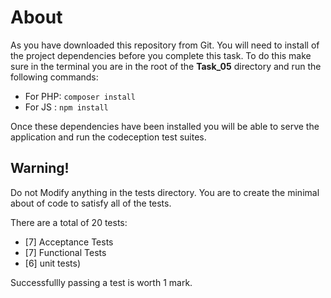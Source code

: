 # About

As you have downloaded this repository from Git. You will need to install of the project dependencies before you complete this task. To do this make sure in the terminal you are in the root of the **Task_05** directory and run the following commands:

- For PHP: ``composer install``
- For JS : ``npm install``

Once these dependencies have been installed you will be able to serve the application and run the codeception test suites.

## Warning!
Do not Modify anything in the tests directory. You are to create the minimal about of code to satisfy all of the tests. 

There are a total of 20 tests: 
- [7] Acceptance Tests
- [7] Functional Tests
- [6] unit tests)

Successfullly passing a test is worth 1 mark.
